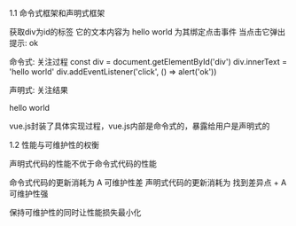 1.1 命令式框架和声明式框架

获取div为id的标签
它的文本内容为 hello world
为其绑定点击事件
当点击它弹出提示: ok

命令式: 关注过程
const div = document.getElementById('div')
div.innerText = 'hello world'
div.addEventListener('click', () => alert('ok'))


声明式: 关注结果
<div @click="alert('ok')">hello world</div>

vue.js封装了具体实现过程，vue.js内部是命令式的，暴露给用户是声明式的


1.2 性能与可维护性的权衡

声明式代码的性能不优于命令式代码的性能

命令式代码的更新消耗为 A 可维护性差
声明式代码的更新消耗为 找到差异点 + A 可维护性强

保持可维护性的同时让性能损失最小化




